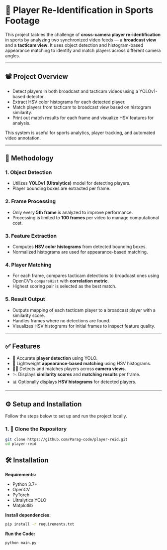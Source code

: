 # 🎯 Player Re-Identification in Sports Footage

This project tackles the challenge of **cross-camera player re-identification** in sports by analyzing two synchronized video feeds — a **broadcast view** and a **tacticam view**. It uses object detection and histogram-based appearance matching to identify and match players across different camera angles.

---

## 📽️ Project Overview

- Detect players in both broadcast and tacticam videos using a YOLOv1-based detector.
- Extract HSV color histograms for each detected player.
- Match players from tacticam to broadcast view based on histogram similarity.
- Print out match results for each frame and visualize HSV features for analysis.

This system is useful for sports analytics, player tracking, and automated video annotation.

---

## 🧠 Methodology

### 1. Object Detection
- Utilizes **YOLOv1 (Ultralytics)** model for detecting players.
- Player bounding boxes are extracted per frame.

### 2. Frame Processing
- Only every **5th frame** is analyzed to improve performance.
- Processing is limited to **100 frames** per video to manage computational cost.

### 3. Feature Extraction
- Computes **HSV color histograms** from detected bounding boxes.
- Normalized histograms are used for appearance-based matching.

### 4. Player Matching
- For each frame, compares tacticam detections to broadcast ones using OpenCV’s `compareHist` with **correlation metric**.
- Highest scoring pair is selected as the best match.

### 5. Result Output
- Outputs mapping of each tacticam player to a broadcast player with a similarity score.
- Handles frames where no detections are found.
- Visualizes HSV histograms for initial frames to inspect feature quality.

---

## ✅ Features

- 🧍 Accurate **player detection** using YOLO.
- 🧪 Lightweight **appearance-based matching** using HSV histograms.
- 🕵️‍♂️ Detects and matches players across **camera views**.
- 📉 Displays **similarity scores** and **matching results** per frame.
- 📊 Optionally displays **HSV histograms** for detected players.

---

## ⚙️ Setup and Installation

Follow the steps below to set up and run the project locally.

### 1. 📁 Clone the Repository

```bash
git clone https://github.com/Parag-code/player-reid.git
cd player-reid
```

## 🛠️ Installation

**Requirements:**
- Python 3.7+
- OpenCV
- PyTorch
- Ultralytics YOLO
- Matplotlib

**Install dependencies:**

```bash
pip install -r requirements.txt
```
**Run the Code:**

```bash
python main.py


